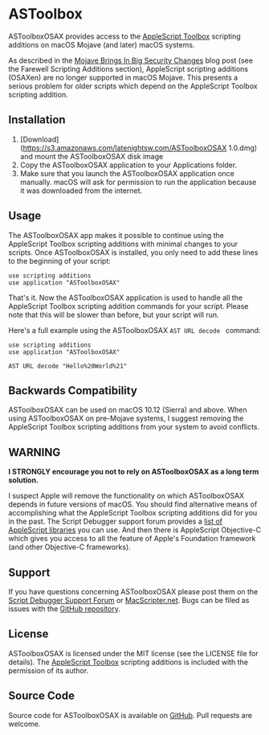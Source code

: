 # ASToolbox

ASToolboxOSAX provides access to the [AppleScript Toolbox](https://astoolbox.wordpress.com) scripting additions on macOS Mojave (and later) macOS systems.

As described in the [Mojave Brings In Big Security Changes](https://latenightsw.com/mojave-brings-in-big-security-changes/) blog post (see the Farewell Scripting Additions section), AppleScript scripting additions (OSAXen) are no longer supported in macOS Mojave.  This presents a serious problem for older scripts which depend on the AppleScript Toolbox scripting addition.

## Installation

1. [Download](https://s3.amazonaws.com/latenightsw.com/ASToolboxOSAX 1.0.dmg) and mount the ASToolboxOSAX disk image
2. Copy the ASToolboxOSAX application to your Applications folder.
3. Make sure that you launch the ASToolboxOSAX application once manually.  macOS will ask for permission to run the application because it was downloaded from the internet.

## Usage

The ASToolboxOSAX app makes it possible to continue using the AppleScript Toolbox scripting additions with minimal changes to your scripts.  Once ASToolboxOSAX is installed, you only need to add these lines to the beginning of your script:

```
use scripting additions 
use application "ASToolboxOSAX"

```

That's it.  Now the ASToolboxOSAX application is used to handle all the AppleScript Toolbox scripting addition commands for your script.  Please note that this will be slower than before, but your script will run.

Here's a full example using the ASToolboxOSAX `AST URL decode ` command:

```
use scripting additions
use application "ASToolboxOSAX"

AST URL decode "Hello%20World%21"
```

## Backwards Compatibility

ASToolboxOSAX can be used on macOS 10.12 (Sierra) and above.  When using ASToolboxOSAX on pre-Mojave systems, I suggest removing the AppleScript Toolbox scripting additions from your system to avoid conflicts.

## WARNING

**I STRONGLY encourage you not to rely on ASToolboxOSAX as a long term solution.**

I suspect Apple will remove the functionality on which ASToolboxOSAX depends in future versions of macOS.  You should find alternative means of accomplishing what the AppleScript Toolbox scripting additions did for you in the past.  The Script Debugger support forum provides a [list of AppleScript libraries](https://forum.latenightsw.com/t/documentation-links/1485) you can use.  And then there is AppleScript Objective-C which gives you access to all the feature of Apple's Foundation framework (and other Objective-C frameworks).

## Support

If you have questions concerning ASToolboxOSAX please post them on the [Script Debugger Support Forum](https://forum.latenightsw.com/c/applescript) or [MacScripter.net](http://MacScripter.net).  Bugs can be filed as issues with the [GitHub repository](https://github.com/alldritt/SatimageOSAX).

## License

ASToolboxOSAX is licensed under the MIT license (see the LICENSE file for details).  The [AppleScript Toolbox](https://astoolbox.wordpress.com) scripting additions is included with the permission of its author.

## Source Code

Source code for ASToolboxOSAX is available on [GitHub](https://github.com/alldritt/SatimageOSAX).  Pull requests are welcome.


